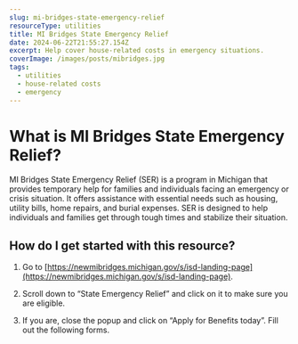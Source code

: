 ```yaml
---
slug: mi-bridges-state-emergency-relief
resourceType: utilities
title: MI Bridges State Emergency Relief
date: 2024-06-22T21:55:27.154Z
excerpt: Help cover house-related costs in emergency situations.
coverImage: /images/posts/mibridges.jpg
tags:
  - utilities
  - house-related costs
  - emergency
---
```


<script>
  import Callout from "$lib/components/molecules/Callout.svelte";
  import PhoneNumber from "$lib/components/molecules/PhoneNumber.svelte"
  import {siteBaseUrl} from "$lib/data/meta"

  const resourceTextDescription = `MI Bridges State Emergency Relief (SER) is a program in Michigan that provides temporary help for families and individuals facing an emergency or crisis situation. It offers assistance with essential needs such as housing, utility bills, home repairs, and burial expenses. SER is designed to help individuals and families get through tough times and stabilize their situation.

1) Go to https://newmibridges.michigan.gov/s/isd-landing-page.

2) Scroll down to “State Emergency Relief” and click on it to make sure you are eligible.

3) If you are, close the popup and click on “Apply for Benefits today”. Fill out the following forms.

For more information/detail go to: ${siteBaseUrl + "mi-bridges-state-emergency-relief"}`
</script>

<Callout type="info">
  <PhoneNumber resourceToSend={"utilities"} {resourceTextDescription} />
</Callout>

# What is MI Bridges State Emergency Relief?

MI Bridges State Emergency Relief (SER) is a program in Michigan that provides temporary help for families and individuals facing an emergency or crisis situation. It offers assistance with essential needs such as housing, utility bills, home repairs, and burial expenses. SER is designed to help individuals and families get through tough times and stabilize their situation.

## How do I get started with this resource?

1) Go to [https://newmibridges.michigan.gov/s/isd-landing-page](https://newmibridges.michigan.gov/s/isd-landing-page).

2) Scroll down to “State Emergency Relief” and click on it to make sure you are eligible.

3) If you are, close the popup and click on “Apply for Benefits today”. Fill out the following forms.
